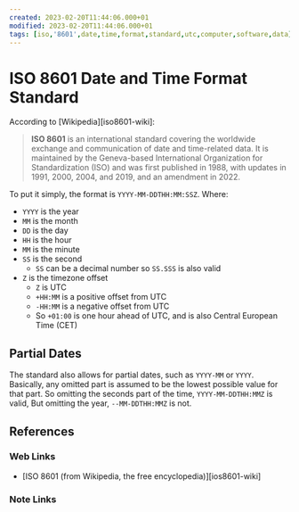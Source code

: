 ```yaml
---
created: 2023-02-20T11:44:06.000+01
modified: 2023-02-20T11:44:06.000+01
tags: [iso,'8601',date,time,format,standard,utc,computer,software,data]
---
```

# ISO 8601 Date and Time Format Standard

According to [Wikipedia][iso8601-wiki]:

>**ISO 8601** is an international standard covering the worldwide exchange and
>communication of date and time-related data.
>It is maintained by the Geneva-based International Organization for
>Standardization (ISO) and was first published in 1988,
>with updates in 1991, 2000, 2004, and 2019, and an amendment in 2022.

To put it simply, the format is `YYYY-MM-DDTHH:MM:SSZ`.
Where:

* `YYYY` is the year
* `MM` is the month
* `DD` is the day
* `HH` is the hour
* `MM` is the minute
* `SS` is the second
  * `SS` can be a decimal number so `SS.SSS` is also valid
* `Z` is the timezone offset
  * `Z` is UTC
  * `+HH:MM` is a positive offset from UTC
  * `-HH:MM` is a negative offset from UTC
  * So `+01:00` is one hour ahead of UTC, and is also Central European Time (CET)

## Partial Dates

The standard also allows for partial dates, such as `YYYY-MM` or `YYYY`.
Basically,
any omitted part is assumed to be the lowest possible value for that part.
So omitting the seconds part of the time, `YYYY-MM-DDTHH:MMZ` is valid,
But omitting the year, `--MM-DDTHH:MMZ` is not.

## References

### Web Links

* [ISO 8601 (from Wikipedia, the free encyclopedia)][ios8601-wiki]

<!-- Hidden References -->
[ios860i]: https://en.wikipedia.org/wiki/ISO_8601 "ISO 8601 (from Wikipedia, the free encyclopedia"

### Note Links

<!-- Hidden References -->
